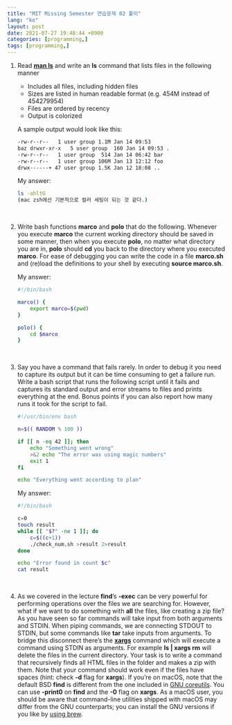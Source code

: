 ```yaml
---
title: "MIT Missing Semester 연습문제 02 풀이"
lang: "ko"
layout: post
date: 2021-07-27 19:48:44 +0900
categories: [programming,]
tags: [programming,]
---
```


1. Read [**man ls**](https://www.man7.org/linux/man-pages/man1/ls.1.html) and write an **ls** command that lists files in the following manner
    - Includes all files, including hidden files
    - Sizes are listed in human readable format (e.g. 454M instead of 454279954)
    - Files are ordered by recency
    - Output is colorized

    A sample output would look like this:
    ```zsh
    -rw-r--r--   1 user group 1.1M Jan 14 09:53
    baz drwxr-xr-x   5 user group  160 Jan 14 09:53 .
    -rw-r--r--   1 user group  514 Jan 14 06:42 bar
    -rw-r--r--   1 user group 106M Jan 13 12:12 foo
    drwx------+ 47 user group 1.5K Jan 12 18:08 ..
    ```
    My answer:
    ```zsh
    ls -ahltG
    (mac zsh에선 기본적으로 컬러 세팅이 되는 것 같다.)
    ```
<br />

2. Write bash functions **marco** and **polo** that do the following. Whenever you execute **marco** the current working directory should be saved in some manner, then when you execute **polo**, no matter what directory you are in, **polo** should **cd** you back to the directory where you executed **marco**. For ease of debugging you can write the code in a file **marco.sh** and (re)load the definitions to your shell by executing **source marco.sh**.

    My answer:
    ```zsh
    #!/bin/bash

    marco() {
        export marco=$(pwd)
    }

    polo() {
        cd $marco
    }
    ```
<br />

3. Say you have a command that fails rarely. In order to debug it you need to capture its output but it can be time consuming to get a failure run. Write a bash script that runs the following script until it fails and captures its standard output and error streams to files and prints everything at the end. Bonus points if you can also report how many runs it took for the script to fail.

    ```zsh
    #!/usr/bin/env bash

    n=$(( RANDOM % 100 ))

    if [[ n -eq 42 ]]; then
        echo "Something went wrong"
        >&2 echo "The error was using magic numbers"
        exit 1
    fi

    echo "Everything went according to plan"
    ```

    My answer:
    ```zsh
    #!/bin/bash

    c=0
    touch result
    while [[ "$?" -ne 1 ]]; do
        c=$((c+1))
        ./check_num.sh >result 2>result
    done

    echo "Error found in count $c"
    cat result
    ```
<br />

4. As we covered in the lecture **find**’s **-exec** can be very powerful for performing operations over the files we are searching for. However, what if we want to do something with **all** the files, like creating a zip file? As you have seen so far commands will take input from both arguments and STDIN. When piping commands, we are connecting STDOUT to STDIN, but some commands like **tar** take inputs from arguments. To bridge this disconnect there’s the [**xargs**](https://www.man7.org/linux/man-pages/man1/xargs.1.html) command which will execute a command using STDIN as arguments. For example **ls | xargs rm** will delete the files in the current directory. Your task is to write a command that recursively finds all HTML files in the folder and makes a zip with them. Note that your command should work even if the files have spaces (hint: check **-d** flag for **xargs**). If you’re on macOS, note that the default BSD **find** is different from the one included in [GNU coreutils](https://en.wikipedia.org/wiki/List_of_GNU_Core_Utilities_commands). You can use **-print0** on **find** and the **-0** flag on **xargs**. As a macOS user, you should be aware that command-line utilities shipped with macOS may differ from the GNU counterparts; you can install the GNU versions if you like by [using brew](https://formulae.brew.sh/formula/coreutils).